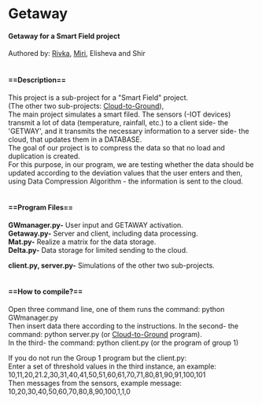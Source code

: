 # Getaway
#### Getaway for a Smart Field project

Authored by: [Rivka](https://www.linkedin.com/in/rivka-gozlan/), [Miri](https://www.linkedin.com/in/miri-zakay-3b5a521aa/), Elisheva and Shir
<br/><br/>
#### ==Description==
This project is a sub-project for a "Smart Field" project.<br/>
(The other two sub-projects: [Cloud-to-Ground](https://github.com/sheindyfr/Cloud-to-Ground)), <br/>
The main project simulates a smart filed. The sensors (-IOT devices) transmit a lot of data (temperature, rainfall, etc.) to a client side- the 'GETWAY', and it transmits the necessary information to a server side- the cloud, that updates them in a DATABASE.<br/>
The goal of our project is to compress the data so that no load and duplication is created.<br/>
For this purpose, in our program, we are testing whether the data should be updated according to the deviation values that the user enters and then, using Data Compression Algorithm - the information is sent to the cloud.
<br/><br/>
#### ==Program Files==
**GWmanager.py-** User input and GETAWAY activation.<br/>
**Getaway.py-** Server and client, including data processing.<br/>
**Mat.py-** Realize a matrix for the data storage.<br/>
**Delta.py-** Data storage for limited sending to the cloud.

**client.py, server.py-** Simulations of the other two sub-projects.
<br/><br/>
#### ==How to compile?==
Open three command line, one of them runs the command: python GWmanager.py<br/>
Then insert data there according to the instructions. In the second- the command: python server.py (or [Cloud-to-Ground](https://github.com/sheindyfr/Cloud-to-Ground) program).<br/>
In the third- the command: python client.py (or the program of group 1)

If you do not run the Group 1 program but the client.py:<br/>
Enter a set of threshold values in the third instance, an example:<br/>
10,11,20,21.2,30,31,40,41,50,51,60,61,70,71,80,81,90,91,100,101<br/>
Then messages from the sensors, example message:<br/>
10,20,30,40,50,60,70,80,8,90,100,1,1,0

